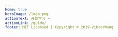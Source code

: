 ```yaml
---
home: true
heroImage: /logo.png
actionText: 开始学习 →
actionLink: /guide/
footer: MIT Licensed | Copyright © 2019-ViktorWong
---
```

